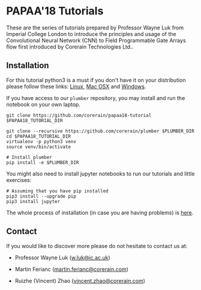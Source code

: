 # PAPAA'18 Tutorials

These are the series of tutorials prepared by Professor Wayne Luk from Imperial College London to introduce the principles and usage of the Convolutional Neural Network (CNN) to Field Programmable Gate Arrays flow first introduced by Corerain Technologies Ltd..

## Installation

For this tutorial python3 is a must if you don't have it on your distribution please follow these links: [Linux](https://docs.python-guide.org/starting/install3/linux/), [Mac OSX](https://docs.python-guide.org/starting/install3/osx/) and [Windows](https://docs.python-guide.org/starting/install3/win/).

If you have access to our `plumber` repository, you may install and run the notebook on your own laptop.

```shell
git clone https://github.com/corerain/papaa18-tutorial $PAPAA18_TUTORIAL_DIR

git clone --recursive https://github.com/corerain/plumber $PLUMBER_DIR
cd $PAPAA18_TUTORIAL_DIR
virtualenv -p python3 venv
source venv/bin/activate

# Install plumber
pip install -e $PLUMBER_DIR
```

You might also need to install jupyter notebooks to run our tutorials and little exercises:

```shell
# Assuming that you have pip installed
pip3 install --upgrade pip
pip3 install jupyter
```

The whole process of installation (in case you are having problems) is [here](https://jupyter.readthedocs.io/en/latest/install.html).

## Contact

If you would like to discover more please do not hesitate to contact us at:

-   Professor Wayne Luk (w.luk@ic.ac.uk)

-   Martin Ferianc (martin.ferianc@corerain.com)

-   Ruizhe (Vincent) Zhao (vincent.zhao@corerain.com)
